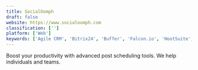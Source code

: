 ```yaml
---
title: SocialOomph
draft: false 
website: https://www.socialoomph.com
classification: ['']
platform: ['Web']
keywords: ['Agile CRM', 'Bitrix24', 'Buffer', 'Falcon.io', 'HootSuite', 'Justuno', 'Loomly', 'NUVI', 'NiceJob', 'Oktopost', 'Postfity', 'PromoRepublic', 'SocialPilot', 'Socialdraft', 'Stacker', 'TapClicks', 'TweetDeck', 'eClincher', 'mention']
---
```

Boost your productivity with advanced post scheduling tools. We help individuals and teams.